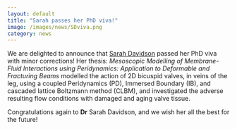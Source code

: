 ```yaml
---
layout: default
title: "Sarah passes her PhD viva!"
image: /images/news/SDviva.png
category: news
---
```

We are delighted to announce that [Sarah Davidson] passed her PhD viva with minor corrections! Her thesis: *Mesoscopic Modelling of Membrane-Fluid Interactions using Peridynamics: Application to Deformable and Fracturing Beams* modelled the action of 2D bicuspid valves, in veins of the leg, using a coupled Peridynamics (PD), Immersed Boundary (IB), and cascaded lattice Boltzmann method (CLBM), and investigated the adverse resulting flow conditions with damaged and aging valve tissue.

Congratulations again to **Dr** Sarah Davidson, and we wish her all the best for the future!

[Sarah Davidson]: /team/davidson-sarah
